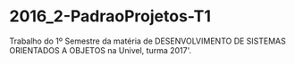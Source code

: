 # 2016_2-PadraoProjetos-T1
Trabalho do 1º Semestre da matéria de DESENVOLVIMENTO DE SISTEMAS ORIENTADOS A OBJETOS na Univel, turma 2017'.
